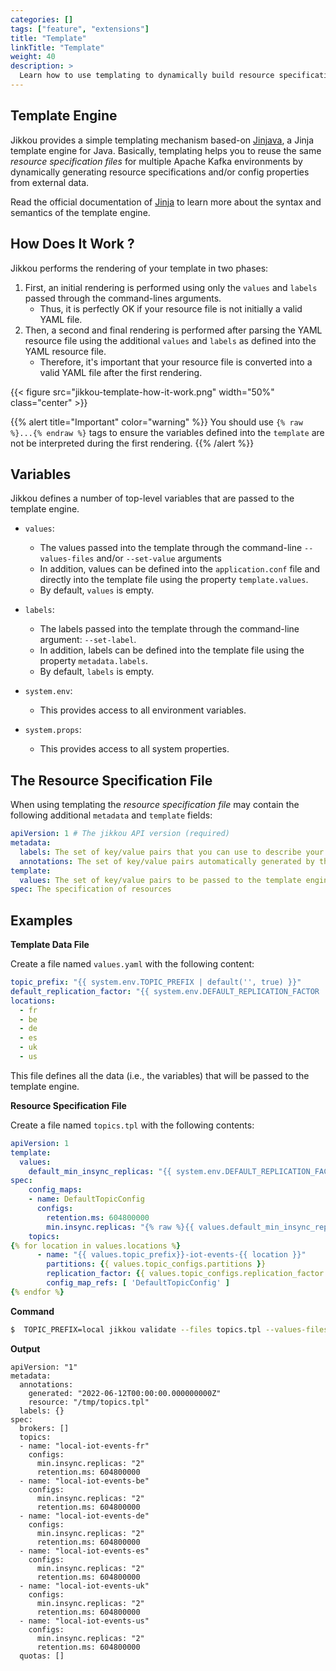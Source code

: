 ```yaml
---
categories: []
tags: ["feature", "extensions"] 
title: "Template"
linkTitle: "Template"
weight: 40
description: >
  Learn how to use templating to dynamically build resource specification files for Jikkou.
---
```



## Template Engine

Jikkou provides a simple templating mechanism based-on [Jinjava](https://github.com/HubSpot/jinjava), a Jinja template engine for Java.
Basically, templating helps you to reuse the same _resource specification files_ for multiple Apache Kafka environments by dynamically generating resource specifications and/or config properties from external data.

Read the official documentation of [Jinja](https://jinja.palletsprojects.com/en/3.1.x/templates/#base-template) to learn more about the syntax and semantics of the template engine.

## How Does It Work ?

Jikkou performs the rendering of your template in two phases: 

1. First, an initial rendering is performed using only the `values` and `labels` passed through the command-lines arguments. 
   * Thus, it is perfectly OK if your resource file is not initially a valid YAML file.
2. Then, a second and final rendering is performed after parsing the YAML resource file using the additional `values` and `labels` as defined into the YAML resource file.
   * Therefore, it's important that your resource file is converted into a valid YAML file after the first rendering.

{{< figure src="jikkou-template-how-it-work.png" width="50%" class="center" >}}

{{% alert title="Important" color="warning" %}}
You should use `{% raw %}...{% endraw %}` tags to ensure the variables defined into the `template` are not be interpreted during the first rendering.
{{% /alert %}}

## Variables 

Jikkou defines a number of top-level variables that are passed to the template engine.

* `values`: 
  * The values passed into the template through the command-line  `--values-files` and/or `--set-value` arguments 
  * In addition, values can be defined into the `application.conf` file and directly into the template file using the property `template.values`.
  * By default, `values` is empty.


* `labels`: 
  * The labels passed into the template through the command-line argument: `--set-label`. 
  * In addition, labels can be defined into the template file using the property `metadata.labels`.
  * By default, `labels` is empty.


* `system.env`: 
  * This provides access to all environment variables.


* `system.props`: 
  * This provides access to all system properties.

## The Resource Specification File

When using templating the _resource specification file_ may contain the following additional `metadata` and `template` fields:

```yaml
apiVersion: 1 # The jikkou API version (required)
metadata:
  labels: The set of key/value pairs that you can use to describe your specification file (optional)
  annotations: The set of key/value pairs automatically generated by the tool (optional)
template:
  values: The set of key/value pairs to be passed to the template engine (optional)
spec: The specification of resources
```

## Examples

**Template Data File**

Create a file named `values.yaml` with the following content:

```yaml
topic_prefix: "{{ system.env.TOPIC_PREFIX | default('', true) }}"
default_replication_factor: "{{ system.env.DEFAULT_REPLICATION_FACTOR | default(3, true) }}"
locations:
  - fr
  - be
  - de
  - es
  - uk
  - us
```

This file defines all the data (i.e., the variables) that will be passed to the template engine.

**Resource Specification File**

Create a file named `topics.tpl` with the following contents:

```yaml
apiVersion: 1
template:
  values:
    default_min_insync_replicas: "{{ system.env.DEFAULT_REPLICATION_FACTOR | default(3, true) | int | add(-1) }}"
spec:
    config_maps:
    - name: DefaultTopicConfig
      configs:
        retention.ms: 604800000
        min.insync.replicas: "{% raw %}{{ values.default_min_insync_replicas }}{% endraw %}"
    topics:
{% for location in values.locations %}
      - name: "{{ values.topic_prefix}}-iot-events-{{ location }}"
        partitions: {{ values.topic_configs.partitions }}
        replication_factor: {{ values.topic_configs.replication_factor }}
        config_map_refs: [ 'DefaultTopicConfig' ]
{% endfor %}
```

**Command**

```bash
$  TOPIC_PREFIX=local jikkou validate --files topics.tpl --values-files values.yaml 
```
**Output**

```text
apiVersion: "1"
metadata:
  annotations:
    generated: "2022-06-12T00:00:00.000000000Z"
    resource: "/tmp/topics.tpl"
  labels: {}
spec:
  brokers: []
  topics:
  - name: "local-iot-events-fr"
    configs:
      min.insync.replicas: "2"
      retention.ms: 604800000
  - name: "local-iot-events-be"
    configs:
      min.insync.replicas: "2"
      retention.ms: 604800000
  - name: "local-iot-events-de"
    configs:
      min.insync.replicas: "2"
      retention.ms: 604800000
  - name: "local-iot-events-es"
    configs:
      min.insync.replicas: "2"
      retention.ms: 604800000
  - name: "local-iot-events-uk"
    configs:
      min.insync.replicas: "2"
      retention.ms: 604800000
  - name: "local-iot-events-us"
    configs:
      min.insync.replicas: "2"
      retention.ms: 604800000
  quotas: []
```

